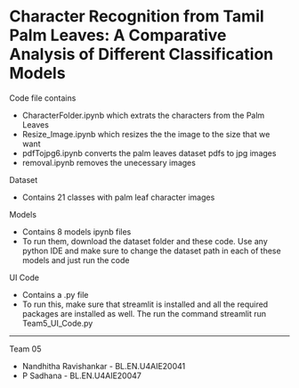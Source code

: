 # Character Recognition from Tamil Palm Leaves: A Comparative Analysis of Different Classification Models

Code file contains
- CharacterFolder.ipynb which extrats the characters from the Palm Leaves
- Resize_Image.ipynb which resizes the the image to the size that we want
- pdfTojpg6.ipynb converts the palm leaves dataset pdfs to jpg images
- removal.ipynb removes the unecessary images

Dataset
- Contains 21 classes with palm leaf character images

Models
- Contains 8 models ipynb files
- To run them, download the dataset folder and these code. Use any python IDE and make sure to change the dataset path in each of these models and just run the code

UI Code
- Contains a .py file
- To run this, make sure that streamlit is installed and all the required packages are installed as well. The run the command
streamlit run Team5_UI_Code.py

--------------------------------------------------------------------------------------------------------------------------------------------------------------------

Team 05
- Nandhitha Ravishankar - BL.EN.U4AIE20041
- P Sadhana - BL.EN.U4AIE20047
